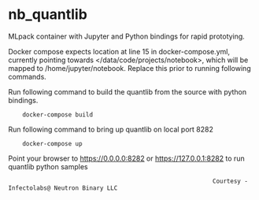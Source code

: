 # nb_quantlib
MLpack container with Jupyter and Python bindings for rapid prototying.

Docker compose expects location at line 15 in docker-compose.yml, currently pointing towards </data/code/projects/notebook>, which will be mapped to /home/jupyter/notebook. Replace this prior to running following commands.

Run following command to build the quantlib from the source with python bindings.

        docker-compose build

Run following command to bring up quantlib on local port 8282

        docker-compose up
        
Point your browser to https://0.0.0.0:8282 or https://127.0.0.1:8282 to run quantlib python samples        


                                                              Courtesy - Infectolabs@ Neutron Binary LLC
